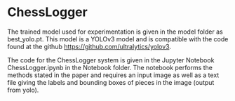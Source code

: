 # ChessLogger
The trained model used for experimentation is given in the model folder as 
best_yolo.pt. This model is a YOLOv3 model and is compatible with the code found
at the github https://github.com/ultralytics/yolov3.

The code for the ChessLogger system is given in the Jupyter Notebook ChessLogger.ipynb in the
Notebook folder. The notebook performs the methods stated in the paper and requires
an input image as well as a text file giving the labels and bounding boxes of pieces
in the image (output from yolo).
 
